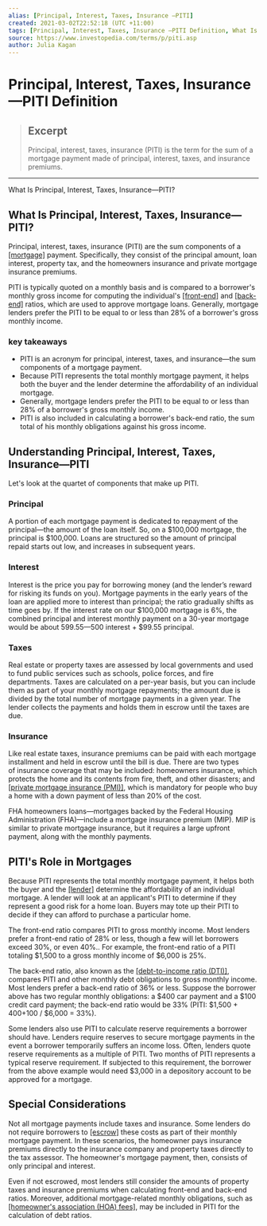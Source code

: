 ```yaml
---
alias: [Principal, Interest, Taxes, Insurance —PITI]
created: 2021-03-02T22:52:18 (UTC +11:00)
tags: [Principal, Interest, Taxes, Insurance —PITI Definition, What Is Principal, Interest, Taxes, Insurance—PITI?]
source: https://www.investopedia.com/terms/p/piti.asp
author: Julia Kagan
---
```


# Principal, Interest, Taxes, Insurance —PITI Definition

> ## Excerpt
> Principal, interest, taxes, insurance (PITI) is the term for the sum of a mortgage payment made of principal, interest, taxes, and insurance premiums.

---

What Is Principal, Interest, Taxes, Insurance—PITI?
## What Is Principal, Interest, Taxes, Insurance—PITI?

Principal, interest, taxes, insurance (PITI) are the sum components of a [[mortgage]](https://www.investopedia.com/terms/m/mortgage.asp) payment. Specifically, they consist of the principal amount, loan interest, property tax, and the homeowners insurance and private mortgage insurance premiums.

PITI is typically quoted on a monthly basis and is compared to a borrower's monthly gross income for computing the individual's [[front-end]](https://www.investopedia.com/terms/f/front-endratio.asp) and [[back-end]](https://www.investopedia.com/terms/b/back-endratio.asp) ratios, which are used to approve mortgage loans. Generally, mortgage lenders prefer the PITI to be equal to or less than 28% of a borrower's gross monthly income.

### key takeaways

-   PITI is an acronym for principal, interest, taxes, and insurance—the sum components of a mortgage payment.
-   Because PITI represents the total monthly mortgage payment, it helps both the buyer and the lender determine the affordability of an individual mortgage.
-   Generally, mortgage lenders prefer the PITI to be equal to or less than 28% of a borrower's gross monthly income.
-   PITI is also included in calculating a borrower's back-end ratio, the sum total of his monthly obligations against his gross income.

## Understanding Principal, Interest, Taxes, Insurance—PITI

Let's look at the quartet of components that make up PITI.

### Principal

A portion of each mortgage payment is dedicated to repayment of the principal—the amount of the loan itself. So, on a $100,000 mortgage, the principal is $100,000. Loans are structured so the amount of principal repaid starts out low, and increases in subsequent years.

### Interest

Interest is the price you pay for borrowing money (and the lender’s reward for risking its funds on you). Mortgage payments in the early years of the loan are applied more to interest than principal; the ratio gradually shifts as time goes by. If the interest rate on our $100,000 mortgage is 6%, the combined principal and interest monthly payment on a 30-year mortgage would be about $599.55—$500 interest + $99.55 principal.

### Taxes

Real estate or property taxes are assessed by local governments and used to fund public services such as schools, police forces, and fire departments. Taxes are calculated on a per-year basis, but you can include them as part of your monthly mortgage repayments; the amount due is divided by the total number of mortgage payments in a given year. The lender collects the payments and holds them in escrow until the taxes are due.

### Insurance

Like real estate taxes, insurance premiums can be paid with each mortgage installment and held in escrow until the bill is due. There are two types of insurance coverage that may be included: homeowners insurance, which protects the home and its contents from fire, theft, and other disasters; and [[private mortgage insurance (PMI)]](https://www.investopedia.com/mortgage/insurance/), which is mandatory for people who buy a home with a down payment of less than 20% of the cost.

FHA homeowners loans—mortgages backed by the Federal Housing Administration (FHA)—include a mortgage insurance premium (MIP). MIP is similar to private mortgage insurance, but it requires a large upfront payment, along with the monthly payments.

## PITI's Role in Mortgages

Because PITI represents the total monthly mortgage payment, it helps both the buyer and the [[lender]](https://www.investopedia.com/terms/l/lender.asp) determine the affordability of an individual mortgage. A lender will look at an applicant's PITI to determine if they represent a good risk for a home loan. Buyers may tote up their PITI to decide if they can afford to purchase a particular home.

The front-end ratio compares PITI to gross monthly income. Most lenders prefer a front-end ratio of 28% or less, though a few will let borrowers exceed 30%, or even 40%.. For example, the front-end ratio of a PITI totaling $1,500 to a gross monthly income of $6,000 is 25%.

The back-end ratio, also known as the [[debt-to-income ratio (DTI)]](https://www.investopedia.com/terms/d/dti.asp), compares PITI and other monthly debt obligations to gross monthly income. Most lenders prefer a back-end ratio of 36% or less. Suppose the borrower above has two regular monthly obligations: a $400 car payment and a $100 credit card payment; the back-end ratio would be 33% (PITI: $1,500 + $400 +$100 / $6,000 = 33%).

Some lenders also use PITI to calculate reserve requirements a borrower should have. Lenders require reserves to secure mortgage payments in the event a borrower temporarily suffers an income loss. Often, lenders quote reserve requirements as a multiple of PITI. Two months of PITI represents a typical reserve requirement. If subjected to this requirement, the borrower from the above example would need $3,000 in a depository account to be approved for a mortgage.

## Special Considerations

Not all mortgage payments include taxes and insurance. Some lenders do not require borrowers to [[escrow]](https://www.investopedia.com/terms/e/escrow.asp) these costs as part of their monthly mortgage payment. In these scenarios, the homeowner pays insurance premiums directly to the insurance company and property taxes directly to the tax assessor. The homeowner's mortgage payment, then, consists of only principal and interest.

Even if not escrowed, most lenders still consider the amounts of property taxes and insurance premiums when calculating front-end and back-end ratios. Moreover, additional mortgage-related monthly obligations, such as [[homeowner's association (HOA) fees]](https://www.investopedia.com/terms/h/homeowners-association-fee-hoa.asp), may be included in PITI for the calculation of debt ratios.
